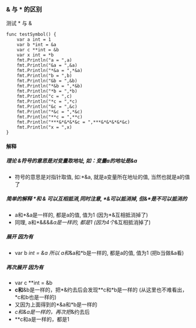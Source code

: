 ### & 与 * 的区别

测试 * 与 &
```
func testSymbol() {
	var a int = 1
	var b *int = &a
	var c **int = &b
	var x int = *b
	fmt.Println("a = ",a)
	fmt.Println("&a = ",&a)
	fmt.Println("*&a = ",*&a)
	fmt.Println("b = ",b)
	fmt.Println("&b = ",&b)
	fmt.Println("*&b = ",*&b)
	fmt.Println("*b = ",*b)
	fmt.Println("c = ",c)
	fmt.Println("*c = ",*c)
	fmt.Println("&c = ",&c)
	fmt.Println("*&c = ",*&c)
	fmt.Println("**c = ",**c)
	fmt.Println("***&*&*&*&c = ",***&*&*&*&*&c)
	fmt.Println("x = ",x)
}
```
#### 解释

##### 理论 &符号的意思是对变量取地址, 如：变量a的地址是&a
* 符号的意思是对指针取值, 如:*&a, 就是a变量所在地址的值, 当然也就是a的值了

##### 简单的解释 *和 & 可以互相抵消,同时注意, *&可以抵消掉, 但&*是不可以抵消的
* a和*&a是一样的, 都是a的值, 值为1 (因为*&互相抵消掉了)
* 同理, a和*&*&*&*&a是一样的, 都是1 (因为4个*&互相抵消掉了)

##### 展开 因为有
* var b *int = &a 所以 a和*&a和*b是一样的, 都是a的值, 值为1 (把b当做&a看)

##### 再次展开 因为有
* var c **int = &b  
* **c和**&b是一样的，把*&约去后会发现**c和*b是一样的 (从这里也不难看出，*c和b也是一样的)
* 又因为上面得到的*&a和*b是一样的
* **c和*&a是一样的，再次把*&约去后
* **c和a是一样的，都是1

